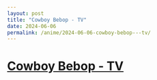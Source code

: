 ```yaml
---
layout: post
title: "Cowboy Bebop - TV"
date: 2024-06-06
permalink: /anime/2024-06-06-cowboy-bebop---tv/
---
```


# [Cowboy Bebop - TV](https://myanimelist.net/anime/1/Cowboy_Bebop)
